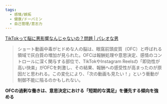 ```yaml
---
tags:
  - 感情/嫉妬
  - 健康/ドーパミン
  - 自己管理/意志力
---
```

[TikTokって脳に悪影響なんじゃないの？問題 | パレオな男](https://yuchrszk.blogspot.com/2025/01/tiktok.html)

>ショート動画中毒がヒドめな人の脳は、眼窩前頭皮質（OFC）と呼ばれる領域で灰白質の増加が見られた。OFCは報酬処理や意思決定、感情のコントロールに深く関与する部位で、TikTokやInstagram Reelsの「即効性が高い快楽」がOFCを刺激し、その結果、報酬への感受性が高まったのが原因だと思われる。この変化により、「次の動画も見たい！」という衝動が制御不能に陥るのかもしれない。

**OFCの過剰な働きは、意思決定における「短期的な満足」を優先する傾向を強める**



